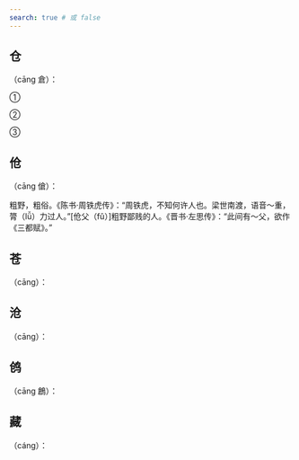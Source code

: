 ```yaml
---
search: true # 或 false
---
```


## 仓

（cāng 倉）：

➀

➁

➂

## 伧

（cāng 傖）：

粗野，粗俗。《陈书·周铁虎传》：“周铁虎，不知何许人也。梁世南渡，语音～重，膂（lǚ）力过人。”[伧父（fǔ）]粗野鄙贱的人。《晋书·左思传》：“此间有～父，欲作《三都赋》。”

## 苍

（cāng）：

## 沧

（cāng）：

## 鸧

（cāng 鶬）：

## 藏

（cáng）：
